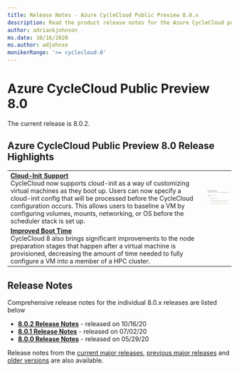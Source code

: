 ```yaml
---
title: Release Notes - Azure CycleCloud Public Preview 8.0.x
description: Read the product release notes for the Azure CycleCloud public preview release. This article covers preview releases 8.0.x.
author: adriankjohnson
ms.date: 10/16/2020
ms.author: adjohnso
monikerRange: '>= cyclecloud-8'
---
```


# Azure CycleCloud Public Preview 8.0

The current release is 8.0.2.

## Azure CycleCloud Public Preview 8.0 Release Highlights

|  |  |
| --- | --- |
| [**Cloud-Init Support**](~/how-to/cloud-init.md)<br/>CycleCloud now supports cloud-init as a way of customizing virtual machines as they boot up. Users can now specify a cloud-init config that will be processed before the CycleCloud configuration occurs. This allows users to baseline a VM by configuring volumes, mounts, networking, or OS before the scheduler stack is set up.   | [ ![cloud-init example](./images/release-notes/cloud-init_small.png) ](./images/release-notes/cloud-init_large.png#lightbox)  |
| [**Improved Boot Time**](~/concepts/clusters.md)<br/>CycleCloud 8 also brings significant improvements to the node preparation stages that happen after a virtual machine is provisioned, decreasing the amount of time needed to fully configure a VM into a member of a HPC cluster.  |  |

## Release Notes

Comprehensive release notes for the individual 8.0.x releases are listed below

* [**8.0.2 Release Notes**](release-notes/8-0-2.md) - released on 10/16/20
* [**8.0.1 Release Notes**](release-notes/8-0-1.md) - released on 07/02/20
* [**8.0.0 Release Notes**](release-notes/8-0-0.md) - released on 05/29/20

Release notes from the [current major releases](release-notes.md), [previous major releases](release-notes-previous.md) and [older versions](release-notes-archive.md) are also available.
